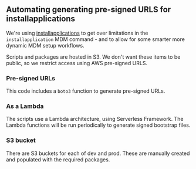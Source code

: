 Automating generating pre-signed URLS for installapplications
---

We're using [installapplications](https://github.com/erikng/installapplications) to get over limitations in the `installapplication` MDM command - and to allow for some smarter more dynamic MDM setup workflows.

Scripts and packages are hosted in S3. We don't want these items to be public, so we restrict access using AWS pre-signed URLS.

### Pre-signed URLs

This code includes a `boto3` function to generate pre-signed URLs.

### As a Lambda

The scripts use a Lambda architecture, using Serverless Framework. The Lambda functions will be run periodically to generate signed bootstrap files.

### S3 bucket

There are S3 buckets for each of dev and prod. These are manually created and populated with the required packages.
